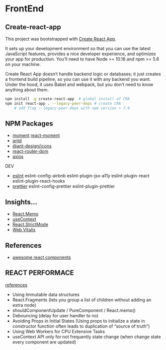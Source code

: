 # FrontEnd

## Create-react-app

This project was bootstrapped with [Create React App](https://github.com/facebook/create-react-app).

It sets up your development environment so that you can use the latest JavaScript features, provides a nice developer experience, and optimizes your app for production. You’ll need to have Node >= 10.16 and npm >= 5.6 on your machine.

Create React App doesn’t handle backend logic or databases; it just creates a frontend build pipeline, so you can use it with any backend you want. Under the hood, it uses Babel and webpack, but you don’t need to know anything about them.

```sh
npm install -g create-react-app  # global install of CRA
npm init react-app . --legacy-peer-deps # create CRA
	# add flag --legacy-peer-deps with npm version > 7.0
```

## NPM Packages

- [moment](https://momentjs.com) [react-moment](https://www.npmjs.com/package/react-moment)
- [antd](https://ant.design/docs/react/introduce)
- [@ant-design/icons](https://ant.design/components/icon/)
- [react-router-dom](https://reactrouter.com/web/guides/quick-start)
- [axios](https://www.npmjs.com/package/axios)

DEV

- [eslint](https://eslint.org/docs/user-guide/getting-started) eslint-config-airbnb eslint-plugin-jsx-a11y eslint-plugin-react eslint-plugin-react-hooks
- [prettier](https://prettier.io/docs/en/index.html) eslint-config-prettier eslint-plugin-prettier

## Insights...

- [React.Memo](https://dmitripavlutin.com/use-react-memo-wisely/)
- [useContext](https://it.reactjs.org/docs/hooks-reference.html#usecontext)
- [React.StrictMode](https://it.reactjs.org/docs/strict-mode.html)
- [Web Vitalis](https://create-react-app.dev/docs/measuring-performance/)

## References

- [awesome react components](https://github.com/brillout/awesome-react-components)

## REACT PERFORMACE

[references](https://reactjs.org/docs/optimizing-performance.html#profiling-components-with-the-chrome-performance-tab)

- Using Immutable data structures
- React.Fragments (lets you group a list of children without adding an extra node)
- shouldComponentUpdate / PureComponent / React.memo()
- Debouncing (delay for user handler to no)
- Avoiding Props in Initial States (Using props to initialize a state in constructor function often leads to duplication of “source of truth”)
- Using Web Workers for CPU Extensive Tasks
- useContext API only for not frequently state change (when change state every component are updated)
